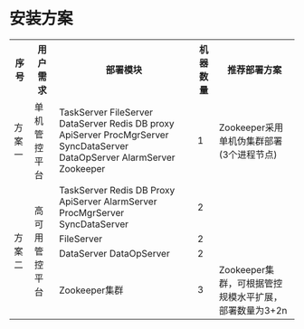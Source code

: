 # 安装方案

<table>
    <tr>
        <th>序号</th>
        <th>用户需求</th>
        <th>部署模块</th>
        <th>机器数量</th>
        <th>推荐部署方案</th>
    </tr>
    <tr>
        <td>方案一</td>
        <td>单机管控平台</td>
        <td>TaskServer FileServer DataServer Redis DB proxy ApiServer  ProcMgrServer SyncDataServer DataOpServer AlarmServer Zookeeper</td>
        <td>1</td>
        <td>Zookeeper采用单机伪集群部署(3个进程节点)</td>
    </tr>
    <tr>
        <td rowspan="4">方案二</td>
        <td rowspan="4">高可用管控平台</td>
        <td>TaskServer Redis DB Proxy ApiServer AlarmServer ProcMgrServer SyncDataServer</td>
        <td>2</td>
        <td></td>
    </tr>
    <tr>
        <td>FileServer</td>
        <td>2</td>
        <td></td>
    </tr>
    <tr>
        <td>DataServer DataOpServer</td>
        <td>2</td>
        <td></td>
    </tr>
    <tr>
        <td>Zookeeper集群</td>
        <td>3</td>
        <td>Zookeeper集群，可根据管控规模水平扩展，部署数量为3+2n</td>
    </tr>
</table>
